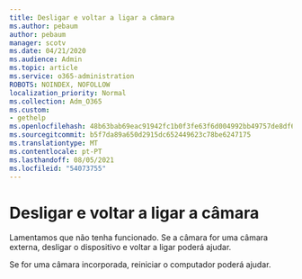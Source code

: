 ```yaml
---
title: Desligar e voltar a ligar a câmara
ms.author: pebaum
author: pebaum
manager: scotv
ms.date: 04/21/2020
ms.audience: Admin
ms.topic: article
ms.service: o365-administration
ROBOTS: NOINDEX, NOFOLLOW
localization_priority: Normal
ms.collection: Adm_O365
ms.custom:
- gethelp
ms.openlocfilehash: 48b63bab69eac91942fc1b0f3fe63f6d004992bb49757de8df6e3bdcf9d447d2
ms.sourcegitcommit: b5f7da89a650d2915dc652449623c78be6247175
ms.translationtype: MT
ms.contentlocale: pt-PT
ms.lasthandoff: 08/05/2021
ms.locfileid: "54073755"
---
```

# <a name="unplug-and-reconnect-camera"></a>Desligar e voltar a ligar a câmara

Lamentamos que não tenha funcionado. Se a câmara for uma câmara externa, desligar o dispositivo e voltar a ligar poderá ajudar.

Se for uma câmara incorporada, reiniciar o computador poderá ajudar.
